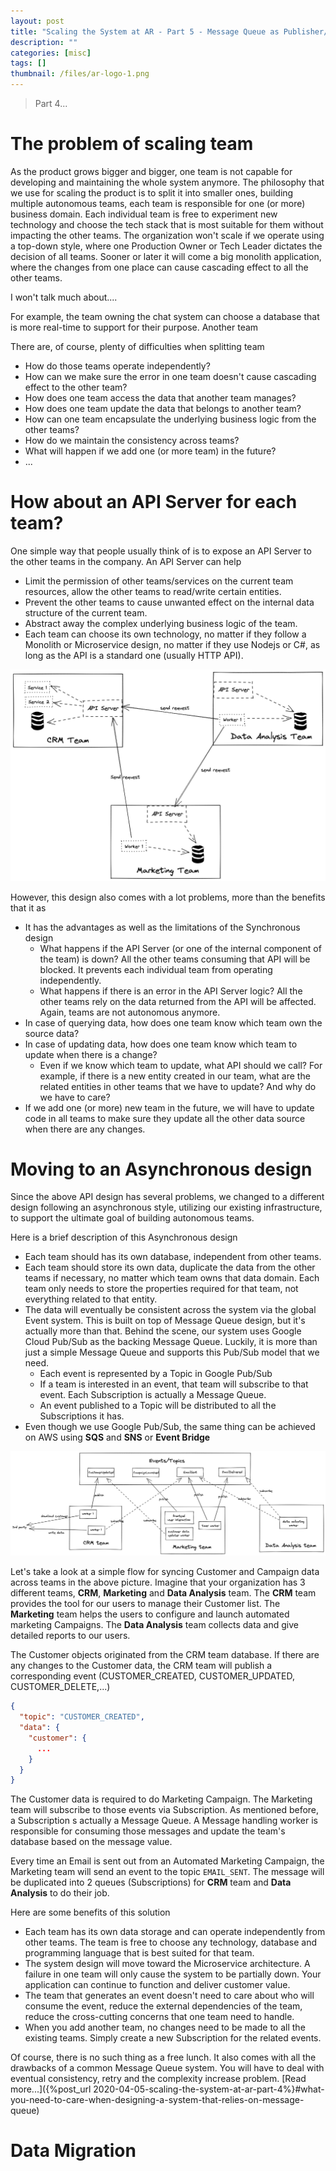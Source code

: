 ```yaml
---
layout: post
title: "Scaling the System at AR - Part 5 - Message Queue as Publisher/Subscriber pattern"
description: ""
categories: [misc]
tags: []
thumbnail: /files/ar-logo-1.png
---
```


> Part 4...

# The problem of scaling team

As the product grows bigger and bigger, one team is not capable for developing and maintaining the
whole system anymore. The philosophy that we use for scaling the product is to split it into smaller
ones, building multiple autonomous teams, each team is responsible for one (or more) business
domain. Each individual team is free to experiment new technology and choose the tech stack that is
most suitable for them without impacting the other teams. The organization won't scale if we operate
using a top-down style, where one Production Owner or Tech Leader dictates the decision of all
teams. Sooner or later it will come a big monolith application, where the changes from one place can
cause cascading effect to all the other teams.

I won't talk much about....

For example, the team owning the chat system can choose a database that is more real-time to support
for their purpose. Another team

There are, of course, plenty of difficulties when splitting team

- How do those teams operate independently?
- How can we make sure the error in one team doesn't cause cascading effect to the other team?
- How does one team access the data that another team manages?
- How does one team update the data that belongs to another team?
- How can one team encapsulate the underlying business logic from the other teams?
- How do we maintain the consistency across teams?
- What will happen if we add one (or more team) in the future?
- ...

# How about an API Server for each team?

One simple way that people usually think of is to expose an API Server to the other teams in the
company. An API Server can help

- Limit the permission of other teams/services on the current team resources, allow the other teams
  to read/write certain entities.
- Prevent the other teams to cause unwanted effect on the internal data structure of the current
  team.
- Abstract away the complex underlying business logic of the team.
- Each team can choose its own technology, no matter if they follow a Monolith or Microservice
  design, no matter if they use Nodejs or C#, as long as the API is a standard one (usually HTTP API).

![Api Server](/files/2021-07-15-scaling-the-system-at-ar-part-5/api-server.png)

However, this design also comes with a lot problems, more than the benefits that it as

- It has the advantages as well as the limitations of the Synchronous design
  - What happens if the API Server (or one of the internal component of the team) is down? All the
    other teams consuming that API will be blocked. It prevents each individual team from operating
    independently.
  - What happens if there is an error in the API Server logic? All the other teams rely on the data
    returned from the API will be affected. Again, teams are not autonomous anymore.
- In case of querying data, how does one team know which team own the source data?
- In case of updating data, how does one team know which team to update when there is a change?
  - Even if we know which team to update, what API should we call? For example, if there is a new
    entity created in our team, what are the related entities in other teams that we have to update?
    And why do we have to care?
- If we add one (or more) new team in the future, we will have to update code in all teams to make
  sure they update all the other data source when there are any changes.

# Moving to an Asynchronous design

Since the above API design has several problems, we changed to a different design following an
asynchronous style, utilizing our existing infrastructure, to support the ultimate goal of building
autonomous teams.

Here is a brief description of this Asynchronous design
- Each team should has its own database, independent from other teams.
- Each team should store its own data, duplicate the data from the other teams if necessary, no
  matter which team owns that data domain. Each team only needs to store the properties required for
  that team, not everything related to that entity.
- The data will eventually be consistent across the system via the global Event system. This is
  built on top of Message Queue design, but it's actually more than that. Behind the scene, our
  system uses Google Cloud Pub/Sub as the backing Message Queue. Luckily, it is more than just a
  simple Message Queue and supports this Pub/Sub model that we need.
  - Each event is represented by a Topic in Google Pub/Sub
  - If a team is interested in an event, that team will subscribe to that event. Each Subscription
    is actually a Message Queue.
  - An event published to a Topic will be distributed to all the Subscriptions it has.
- Even though we use Google Pub/Sub, the same thing can be achieved on AWS using **SQS** and **SNS** or
  **Event Bridge**

![publish-subscribe](/files/2021-07-15-scaling-the-system-at-ar-part-5/publish-subscribe.png)

Let's take a look at a simple flow for syncing Customer and Campaign data across teams in the above
picture. Imagine that your organization has 3 different teams, **CRM**, **Marketing** and
**Data Analysis** team. The **CRM** team provides the tool for our users to manage their Customer
list. The **Marketing** team helps the users to configure and launch automated marketing Campaigns.
The **Data Analysis** team collects data and give detailed reports to our users.

The Customer objects originated from the CRM team database. If there are any changes to the Customer
data, the CRM team will publish a corresponding event (CUSTOMER_CREATED, CUSTOMER_UPDATED, CUSTOMER_DELETE,...)

```json
{
  "topic": "CUSTOMER_CREATED",
  "data": {
    "customer": {
      ...
    }
  }
}
```

The Customer data is required to do Marketing Campaign. The Marketing team will subscribe to those
events via Subscription. As mentioned before, a Subscription s actually a Message Queue. A Message
handling worker is responsible for consuming those messages and update the team's database based on
the message value.

Every time an Email is sent out from an Automated Marketing Campaign, the Marketing team will
send an event to the topic `EMAIL_SENT`. The message will be duplicated into 2 queues
(Subscriptions) for **CRM** team and **Data Analysis** to do their job.

Here are some benefits of this solution

- Each team has its own data storage and can operate independently from other teams. The team is
free to choose any technology, database and programming language that is best suited for that team.
- The system design will move toward the Microservice architecture. A failure in one team will only
cause the system to be partially down. Your application can continue to function and deliver
customer value.
- The team that generates an event doesn't need to care about who will consume the event, reduce the
external dependencies of the team, reduce the cross-cutting concerns that one team need to handle.
- When you add another team, no changes need to be made to all the existing teams. Simply create a
new Subscription for the related events.

Of course, there is no such thing as a free lunch. It also comes with all the drawbacks of a common
Message Queue system. You will have to deal with eventual consistency, retry and the complexity
increase problem. [Read more...]({%post_url 2020-04-05-scaling-the-system-at-ar-part-4%}#what-you-need-to-care-when-designing-a-system-that-relies-on-message-queue)

# Data Migration
